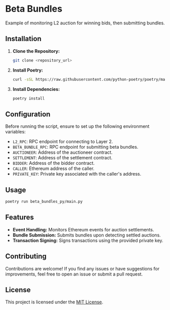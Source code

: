 # Beta Bundles

Example of monitoring L2 auction for winning bids, then submitting bundles.

## Installation

1. **Clone the Repository:**
    ```bash
    git clone <repository_url>
    ```

2. **Install Poetry:**
    ```bash
    curl -sSL https://raw.githubusercontent.com/python-poetry/poetry/master/get-poetry.py | python3
    ```

3. **Install Dependencies:**
    ```bash
    poetry install
    ```

## Configuration

Before running the script, ensure to set up the following environment variables:

- `L2_RPC`: RPC endpoint for connecting to Layer 2.
- `BETA_BUNDLE_RPC`: RPC endpoint for submitting beta bundles.
- `AUCTIONEER`: Address of the auctioneer contract.
- `SETTLEMENT`: Address of the settlement contract.
- `BIDDER`: Address of the bidder contract.
- `CALLER`: Ethereum address of the caller.
- `PRIVATE_KEY`: Private key associated with the caller's address.

## Usage
```bash
poetry run beta_bundles_py/main.py
```

## Features

- **Event Handling:** Monitors Ethereum events for auction settlements.
- **Bundle Submission:** Submits bundles upon detecting settled auctions.
- **Transaction Signing:** Signs transactions using the provided private key.

## Contributing

Contributions are welcome! If you find any issues or have suggestions for improvements, feel free to open an issue or submit a pull request.

## License

This project is licensed under the [MIT License](LICENSE).
